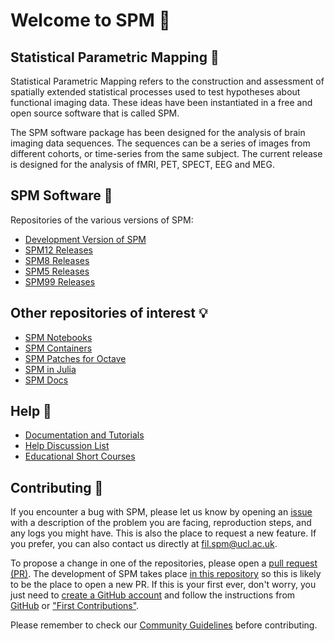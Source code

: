 # Welcome to SPM :wave:

## Statistical Parametric Mapping :brain:

Statistical Parametric Mapping refers to the construction and assessment of spatially extended statistical processes used to test hypotheses about functional imaging data. These ideas have been instantiated in a free and open source software that is called SPM.

The SPM software package has been designed for the analysis of brain imaging data sequences. The sequences can be a series of images from different cohorts, or time-series from the same subject. The current release is designed for the analysis of fMRI, PET, SPECT, EEG and MEG.

## SPM Software :floppy_disk:

Repositories of the various versions of SPM:

- [Development Version of SPM](https://github.com/spm/spm)
- [SPM12 Releases](https://github.com/spm/spm12)
- [SPM8 Releases](https://github.com/spm/spm8)
- [SPM5 Releases](https://github.com/spm/spm5)
- [SPM99 Releases](https://github.com/spm/spm99)

## Other repositories of interest :bulb:

- [SPM Notebooks](https://github.com/spm/spm-notebooks)
- [SPM Containers](https://github.com/spm/spm-docker)
- [SPM Patches for Octave](https://github.com/spm/spm-octave)
- [SPM in Julia](https://github.com/spm/SPM.jl)
- [SPM Docs](https://github.com/spm/spm-docs)

## Help :book:

- [Documentation and Tutorials](https://www.fil.ion.ucl.ac.uk/spm/doc/)
- [Help Discussion List](https://www.fil.ion.ucl.ac.uk/spm/support/)
- [Educational Short Courses](https://www.fil.ion.ucl.ac.uk/spm/course/)

## Contributing :handshake:

If you encounter a bug with SPM, please let us know by opening an [issue](https://docs.github.com/en/issues/tracking-your-work-with-issues/about-issues) with a description of the problem you are facing, reproduction steps, and any logs you might have. This is also the place to request a new feature. If you prefer, you can also contact us directly at fil.spm@ucl.ac.uk.

To propose a change in one of the repositories, please open a [pull request (PR)](https://docs.github.com/en/pull-requests). The development of SPM takes place [in this repository](https://github.com/spm/spm) so this is likely to be the place to open a new PR. If this is your first ever, don't worry, you just need to [create a GitHub account](https://github.com/signup) and follow the instructions from [GitHub](https://docs.github.com/en/get-started/quickstart/contributing-to-projects) or ["First Contributions"](https://github.com/firstcontributions/first-contributions).

Please remember to check our [Community Guidelines](CODE_OF_CONDUCT.md) before contributing.
